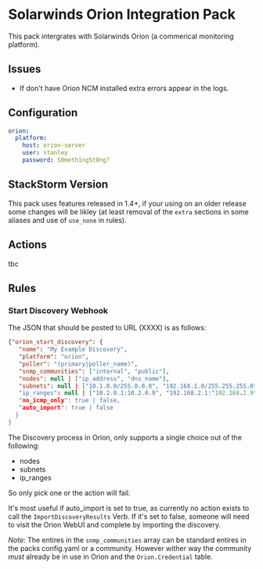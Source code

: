 # Solarwinds Orion Integration Pack

This pack intergrates with Solarwinds Orion (a commerical monitoring
platform).

## Issues

- If don't have Orion NCM installed extra errors appear in the logs.

## Configuration

```yaml
orion:
  platform:
    host: orion-server
    user: stanley
    password: S0meth1ngSt0ng?
```

## StackStorm Version

This pack uses features released in 1.4+, if your using on an older
release some changes will be likley (at least removal of the `extra`
sections in some aliases and use of `use_none` in rules).

## Actions

tbc

## Rules

### Start Discovery Webhook

The JSON that should be posted to URL (XXXX) is as follows:

```json
{"orion_start_discovery": {
   "name": "My Example Discovery",
   "platform": "orion",
   "poller": "(primary|poller_name)",
   "snmp_communities": ["internal", "public"],
   "nodes": null | ["ip_address", "dns_name"],
   "subnets": null | ["10.1.0.0/255.0.0.0", "192.168.1.0/255.255.255.0" ]
   "ip_ranges": null | ["10.2.0.1:10.2.0.9", "192.168.2.1:"192.168.2.9"],
   "no_icmp_only": true | false,
   "auto_import": true | false
  }
}
```

The Discovery process in Orion, only supports a single choice out of
the following:

- nodes
- subnets
- ip_ranges

So only pick one or the action will fail.

It's most useful if auto_import is set to true, as currently no action
exists to call the `ImportDiscoveryResults` Verb. If it's set to
false, someone will need to visit the Orion WebUI and complete by
importing the discovery.

*Note:* The entires in the `snmp_communities` array can be standard
entires in the packs config.yaml or a community. However wither way
the community *must* already be in use in Orion and the
`Orion.Credential` table.

